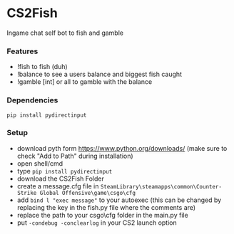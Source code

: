 # CS2Fish

Ingame chat self bot to fish and gamble


### Features
- !fish to fish (duh)
- !balance to see a users balance and biggest fish caught
- !gamble [int] or all to gamble with the balance

### Dependencies
`pip install pydirectinput`

### Setup

- download pyth form https://www.python.org/downloads/ (make sure to check "Add to Path" during installation)
- open shell/cmd
- type `pip install pydirectinput`
- download the CS2Fish Folder
- create a message.cfg file in `SteamLibrary\steamapps\common\Counter-Strike Global Offensive\game\csgo\cfg`
- add `bind l "exec message"` to your autoexec (this can be changed by replacing the key in the fish.py file where the comments are)
- replace the path to your csgo\cfg folder in the main.py file
- put `-condebug -conclearlog` in your CS2 launch option
